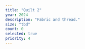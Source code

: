 ```yaml
---
title: "Quilt 2"
year: 2024
description: "Fabric and thread."
size: "tbd"
count: 0
selected: true
priority: 4
---
```

